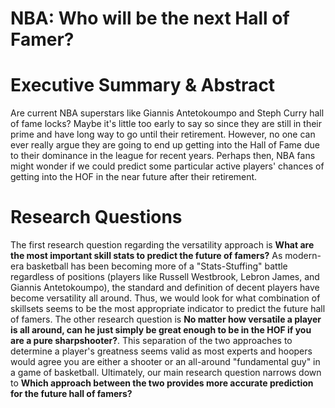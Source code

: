# NBA: Who will be the next Hall of Famer?

# Executive Summary & Abstract
Are current NBA superstars like Giannis Antetokoumpo and Steph Curry hall of fame locks? Maybe it's little too early to say so since they are still in their prime and have long way to go until their retirement. However, no one can ever really argue they are going to end up getting into the Hall of Fame due to their dominance in the league for recent years. Perhaps then, NBA fans might wonder if we could predict some particular active players' chances of getting into the HOF in the near future after their retirement.

# Research Questions
The first research question regarding the versatility approach is __What are the most important skill stats to predict the future of famers?__ As modern-era basketball has been becoming more of a "Stats-Stuffing" battle regardless of positions (players like Russell Westbrook, Lebron James, and Giannis Antetokoumpo), the standard and definition of decent players have become versatility all around. Thus, we would look for what combination of skillsets seems to be the most appropriate indicator to predict the future hall of famers. The other research question is __No matter how versatile a player is all around, can he just simply be great enough to be in the HOF if you are a pure sharpshooter?__. This separation of the two approaches to determine a player's greatness seems valid as most experts and hoopers would agree you are either a shooter or an all-around "fundamental guy" in a game of basketball. Ultimately, our main research question narrows down to __Which approach between the two provides more accurate prediction for the future hall of famers?__
